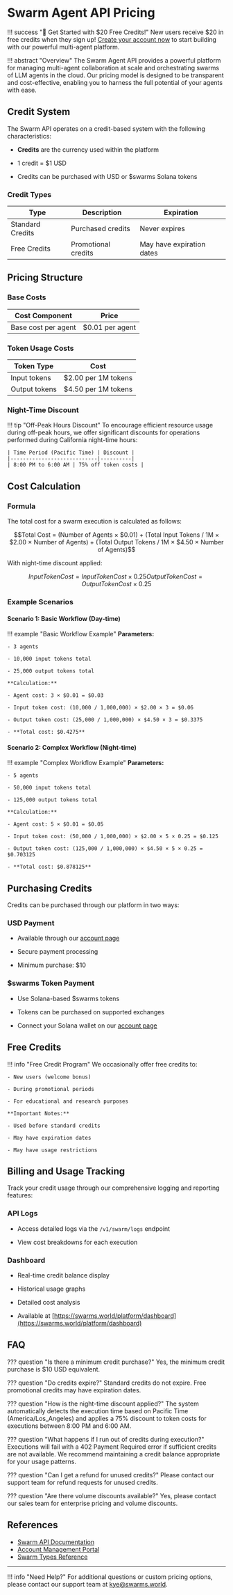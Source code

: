 # Swarm Agent API Pricing

!!! success "🎉 Get Started with $20 Free Credits!"
    New users receive $20 in free credits when they sign up! [Create your account now](https://swarms.world/platform/account) to start building with our powerful multi-agent platform.

!!! abstract "Overview"
    The Swarm Agent API provides a powerful platform for managing multi-agent collaboration at scale and orchestrating swarms of LLM agents in the cloud. Our pricing model is designed to be transparent and cost-effective, enabling you to harness the full potential of your agents with ease.

## Credit System

The Swarm API operates on a credit-based system with the following characteristics:

- **Credits** are the currency used within the platform

- 1 credit = $1 USD

- Credits can be purchased with USD or $swarms Solana tokens

### Credit Types

| Type | Description | Expiration |
|------|-------------|------------|
| Standard Credits | Purchased credits | Never expires |
| Free Credits | Promotional credits | May have expiration dates |

## Pricing Structure

### Base Costs

| Cost Component | Price |
|----------------|-------|
| Base cost per agent | $0.01 per agent |

### Token Usage Costs

| Token Type | Cost |
|------------|------|
| Input tokens | $2.00 per 1M tokens |
| Output tokens | $4.50 per 1M tokens |

### Night-Time Discount

!!! tip "Off-Peak Hours Discount"
    To encourage efficient resource usage during off-peak hours, we offer significant discounts for operations performed during California night-time hours:

    | Time Period (Pacific Time) | Discount |
    |----------------------------|----------|
    | 8:00 PM to 6:00 AM | 75% off token costs |

## Cost Calculation

### Formula

The total cost for a swarm execution is calculated as follows:

```math
Total Cost = (Number of Agents × $0.01) + 
             (Total Input Tokens / 1M × $2.00 × Number of Agents) +
             (Total Output Tokens / 1M × $4.50 × Number of Agents)
```

With night-time discount applied:
```math
Input Token Cost = Input Token Cost × 0.25
Output Token Cost = Output Token Cost × 0.25
```

### Example Scenarios

#### Scenario 1: Basic Workflow (Day-time)

!!! example "Basic Workflow Example"
    **Parameters:**
    
    - 3 agents
    
    - 10,000 input tokens total
    
    - 25,000 output tokens total

    **Calculation:**
    
    - Agent cost: 3 × $0.01 = $0.03
    
    - Input token cost: (10,000 / 1,000,000) × $2.00 × 3 = $0.06
    
    - Output token cost: (25,000 / 1,000,000) × $4.50 × 3 = $0.3375
    
    - **Total cost: $0.4275**

#### Scenario 2: Complex Workflow (Night-time)

!!! example "Complex Workflow Example"
    **Parameters:**
    
    - 5 agents
    
    - 50,000 input tokens total
    
    - 125,000 output tokens total

    **Calculation:**
    
    - Agent cost: 5 × $0.01 = $0.05
    
    - Input token cost: (50,000 / 1,000,000) × $2.00 × 5 × 0.25 = $0.125
    
    - Output token cost: (125,000 / 1,000,000) × $4.50 × 5 × 0.25 = $0.703125
    
    - **Total cost: $0.878125**

## Purchasing Credits

Credits can be purchased through our platform in two ways:

### USD Payment

- Available through our [account page](https://swarms.world/platform/account)

- Secure payment processing

- Minimum purchase: $10

### $swarms Token Payment

- Use Solana-based $swarms tokens

- Tokens can be purchased on supported exchanges

- Connect your Solana wallet on our [account page](https://swarms.world/platform/account)

## Free Credits

!!! info "Free Credit Program"
    We occasionally offer free credits to:
    
    - New users (welcome bonus)
    
    - During promotional periods
    
    - For educational and research purposes

    **Important Notes:**
    
    - Used before standard credits
    
    - May have expiration dates
    
    - May have usage restrictions

## Billing and Usage Tracking

Track your credit usage through our comprehensive logging and reporting features:

### API Logs
- Access detailed logs via the `/v1/swarm/logs` endpoint

- View cost breakdowns for each execution

### Dashboard
- Real-time credit balance display

- Historical usage graphs

- Detailed cost analysis

- Available at [https://swarms.world/platform/dashboard](https://swarms.world/platform/dashboard)

## FAQ

??? question "Is there a minimum credit purchase?"
    Yes, the minimum credit purchase is $10 USD equivalent.

??? question "Do credits expire?"
    Standard credits do not expire. Free promotional credits may have expiration dates.

??? question "How is the night-time discount applied?"
    The system automatically detects the execution time based on Pacific Time (America/Los_Angeles) and applies a 75% discount to token costs for executions between 8:00 PM and 6:00 AM.

??? question "What happens if I run out of credits during execution?"
    Executions will fail with a 402 Payment Required error if sufficient credits are not available. We recommend maintaining a credit balance appropriate for your usage patterns.

??? question "Can I get a refund for unused credits?"
    Please contact our support team for refund requests for unused credits.

??? question "Are there volume discounts available?"
    Yes, please contact our sales team for enterprise pricing and volume discounts.

## References

- [Swarm API Documentation](https://docs.swarms.world/en/latest/swarms_cloud/swarms_api/)
- [Account Management Portal](https://swarms.world/platform/account)
- [Swarm Types Reference](https://docs.swarms.world/swarms_cloud/swarm_types)

---

!!! info "Need Help?"
    For additional questions or custom pricing options, please contact our support team at [kye@swarms.world](mailto:kye@swarms.world).